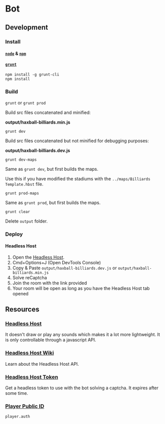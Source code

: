 # Bot

## Development

### Install

#### **[`node`](https://nodejs.org/es/download/) & [`npm`](https://docs.npmjs.com/downloading-and-installing-node-js-and-npm)**

#### **[`grunt`](https://gruntjs.com/)**

```
npm install -g grunt-cli
npm install
```

### Build

`grunt` or `grunt prod`

Build src files concatenated and minified:

**output/haxball-billiards.min.js**

`grunt dev`

Build src files concatenated but not minified for debugging purposes:

**output/haxball-billiards.dev.js**

`grunt dev-maps`

Same as `grunt dev`, but first builds the maps.

Use this if you have modified the stadiums with the `../maps/Billiards Template.hbst` file.

`grunt prod-maps`

Same as `grunt prod`, but first builds the maps.

`grunt clear`

Delete `output` folder.

### Deploy

#### Headless Host

1. Open the [Headless Host](https://html5.haxball.com/headless).
2. Cmd+Options+J (Open DevTools Console)
3. Copy & Paste `output/haxball-billiards.dev.js` or `output/haxball-billiards.min.js`
4. Solve reCaptcha
5. Join the room with the link provided
6. Your room will be open as long as you have the Headless Host tab opened

## Resources

### [Headless Host](https://html5.haxball.com/headless)

It doesn't draw or play any sounds which makes it a lot more lightweight. It is only controllable through a javascript API.

### [Headless Host Wiki](https://github.com/haxball/haxball-issues/wiki/Headless-Host)

Learn about the Headless Host API.

### [Headless Host Token](https://www.haxball.com/headlesstoken)

Get a headless token to use with the bot solving a captcha. It expires after some time.

### [Player Public ID](https://www.haxball.com/playerauth)

`player.auth`

